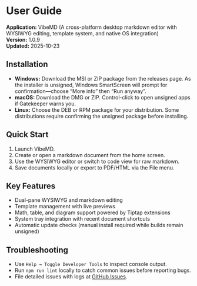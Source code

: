 # User Guide

**Application:** VibeMD (A cross-platform desktop markdown editor with WYSIWYG editing, template system, and native OS integration)  
**Version:** 1.0.9  
**Updated:** 2025-10-23

## Installation

- **Windows:** Download the MSI or ZIP package from the releases page. As the installer is unsigned, Windows SmartScreen will prompt for confirmation—choose “More info” then “Run anyway”.
- **macOS:** Download the DMG or ZIP. Control-click to open unsigned apps if Gatekeeper warns you.
- **Linux:** Choose the DEB or RPM package for your distribution. Some distributions require confirming the unsigned package before installing.

## Quick Start

1. Launch VibeMD.
2. Create or open a markdown document from the home screen.
3. Use the WYSIWYG editor or switch to code view for raw markdown.
4. Save documents locally or export to PDF/HTML via the File menu.

## Key Features

- Dual-pane WYSIWYG and markdown editing
- Template management with live previews
- Math, table, and diagram support powered by Tiptap extensions
- System tray integration with recent document shortcuts
- Automatic update checks (manual install required while builds remain unsigned)

## Troubleshooting

- Use `Help → Toggle Developer Tools` to inspect console output.
- Run `npm run lint` locally to catch common issues before reporting bugs.
- File detailed issues with logs at [GitHub Issues](https://github.com/ONLY1-Group/VibeMD/issues).
